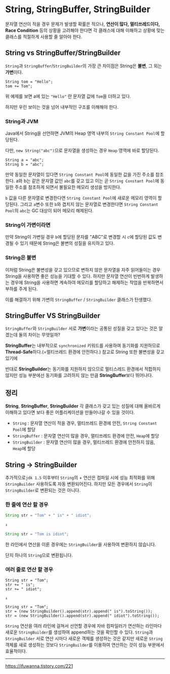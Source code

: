 # String, StringBuffer, StringBuilder

문자열 연산이 적을 경우 문제가 발생할 확률은 적으나, **연산이 많다, 멀티쓰레드이다, Race Condition** 등의 상황을 고려해야 한다면 각 클래스에 대해 이해하고 상황에 맞는 클래스를 적절하게 사용할 줄 알아야 한다.

## String vs StringBuffer/StringBuilder

`String`과 `StringBuffer`/`StringBuilder`의 가장 큰 차이점은 String은 **불변**, 그 외는 **가변**이다.

```
String tom = "Hello";
tom += Tom";
```
위 예제를 보면 a에 있는 `"Hello"` 란 문자열 값에 `Tom`을 더하고 있다.

하지만 우린 보이는 것을 넘어 내부적인 구조를 이해해야 한다.

### String과 JVM
Java에서 String을 선언하면 JVM의 Heap 영역 내부의 `String Constant Pool`에 할당된다.

다만, `new String("abc")`으로 문자열을 생성하는 경우 `Heap` 영역에 바로 할당된다.

```
String a = "abc";
String b = "abc";
```
만약 동일한 문자열이 있다면 `String Constant Pool`에 동일한 값을 가진 주소를 참조한다.
a와 b는 같은 문자열 값인 `abc`를 갖고 있고 이는 곧 `String Constant Pool`에 동일한 주소를 참조하게 되면서 불필요한 메모리 생성을 방지한다.

`b` 값을 다른 문자열로 변경한다면 `String Constant Pool`에 새로운 메모리 영역이 할당된다.
그리고 `a`변수 또한 `b`와 겹치지 않는 문자열로 변경한다면 `String Constant Pool`의 `abc`는 GC 대상이 되어 메모리 해제된다.

### String이 가변이라면
만약 String이 가변일 경우 `b`에 할당된 문자를 "ABC"로 변경할 시 `c`에 할당된 값도 변경될 수 있기 때문에 String은 불변의 성질을 유지하고 있다.

### String은 불변
이처럼 String은 불변성을 갖고 있으므로 변하지 않은 문자열을 자주 읽어들이는 경우 String을 사용하면 좋은 성능을 기대할 수 있다.
하지만 문자열 연산이 빈번하게 발생하는 경우에 String을 사용하면 계속하여 메모리를 할당하고 해제하는 작업을 반복하면서 부하를 주게 된다.

이를 해결하기 위해 가변의  `StringBuffer` / `StringBuilder` 클래스가 탄생했다.

## StringBuffer VS StringBuilder
`StringBuffer`와 `StringBuilder` 서로 **가변**이라는 공통된 성질을 갖고 있다는 것은 알겠는데 둘의 차이는 무엇일까?

**StringBuffer**는 내부적으로 `synchronized` 키워드를 사용하여 동기화를 지원하므로  **Thread-Safe**하다.(=멀티쓰레드 환경에 안전하다.)
참고로 String 또한 불변성을 갖고 있기에 

반대로 **StringBuilder**는 동기화를 지원하지 않으므로 멀티스레드 환경에서 적합하지 않지만 성능 부분에선 동기화를 고려하지 않는 만큼 **StringBuffer**보다 뛰어나다.

## 정리
**String**, **StringBuffer**, **StringBuilder** 각 클래스가 갖고 있는 성질에 대해 올바르게 이해하고 있다면 보다 좋은 어플리케이션을 만들어나갈 수 있을 것이다.

- `String` : 문자열 연산이 적을 경우, 멀티쓰레드 환경에 안전, `String Constant Pool`에 할당
- `StringBuffer` : 문자열 연산이 많을 경우, 멀티쓰레드 환경에 안전, `Heap`에 할당
- `StringBuilder` : 문자열 연산이 많을 경우, 멀티쓰레드 환경에 안전하지 않음, `Heap`에 할당


## String -> StringBuilder
추가적으로`jdk 1.5` 이후부터 `String`의 + 연산은 컴파일 시에 성능 최적화를 위해 `StringBuilder` 사용하도록 자동 변환되어진다.
하지만 모든 경우에서 `String`이 `StringBuilder`로 변환되는 것은 아니다.

### 한 줄에 연산 할 경우
```java
String str = "Tom" + " is" + " idiot";

↓
        
String str = "Tom is idiot";
```
한 라인에서 연산을 이룬 경우에는 `StringBuilder`을 사용하여 변환하지 않습니다.


단지 하나의 `String`으로 변환됩니다.

### 여러 줄로 연산 할 경우
```
String str = "Tom";
str += " is";
str += " idiot";

↓

String str = "Tom";
str = (new StringBuilder().append(str).append(" is").toString());
str = (new StringBuilder().append(str).append(" idiot").toString());

```
`String` 연산을 여러 라인에 걸쳐서 선언할 경우에 자바 컴파일러가 연산하는 라인마다 새로운 `StringBuilder`를 생성하여 append하는 것을 확인할 수 있다.
`String`과 `StringBuilder` 서로 연산 시마다 새로운 객체를 생성하는 것은 같지만 새로운 `String` 객체를 새로 생성하는 것보다 `StringBuilder`를 이용하여 연산하는 것이 성능 부분에서 효율적이다.

---
https://ifuwanna.tistory.com/221
